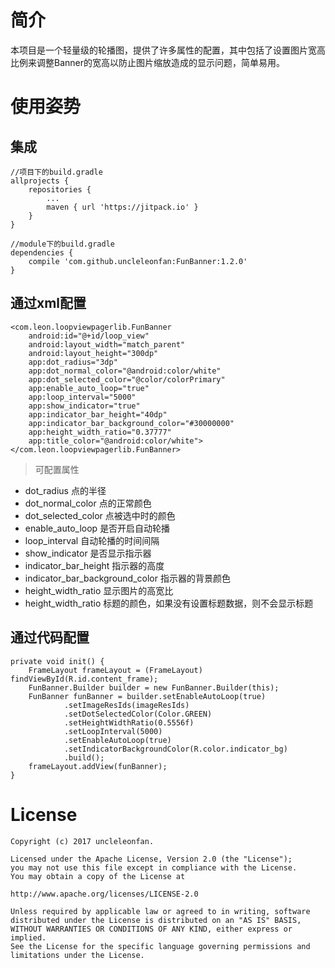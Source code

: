 # 简介 #
本项目是一个轻量级的轮播图，提供了许多属性的配置，其中包括了设置图片宽高比例来调整Banner的宽高以防止图片缩放造成的显示问题，简单易用。
# 使用姿势 #

## 集成 ##
	//项目下的build.gradle
	allprojects {
		repositories {
			...
			maven { url 'https://jitpack.io' }
		}
	}

	//module下的build.gradle
	dependencies {
	    compile 'com.github.uncleleonfan:FunBanner:1.2.0'
	}

## 通过xml配置 ##

    <com.leon.loopviewpagerlib.FunBanner
        android:id="@+id/loop_view"
        android:layout_width="match_parent"
        android:layout_height="300dp"
        app:dot_radius="3dp"
        app:dot_normal_color="@android:color/white"
        app:dot_selected_color="@color/colorPrimary"
        app:enable_auto_loop="true"
        app:loop_interval="5000"
        app:show_indicator="true"
        app:indicator_bar_height="40dp"
        app:indicator_bar_background_color="#30000000"
        app:height_width_ratio="0.37777"
        app:title_color="@android:color/white">
    </com.leon.loopviewpagerlib.FunBanner>

>可配置属性

* dot_radius 点的半径
* dot_normal_color 点的正常颜色
* dot_selected_color 点被选中时的颜色
* enable_auto_loop 是否开启自动轮播
* loop_interval 自动轮播的时间间隔
* show_indicator 是否显示指示器
* indicator_bar_height 指示器的高度
* indicator_bar_background_color 指示器的背景颜色
* height_width_ratio 显示图片的高宽比
* height_width_ratio 标题的颜色，如果没有设置标题数据，则不会显示标题

## 通过代码配置 ##

    private void init() {
        FrameLayout frameLayout = (FrameLayout) findViewById(R.id.content_frame);
        FunBanner.Builder builder = new FunBanner.Builder(this);
        FunBanner funBanner = builder.setEnableAutoLoop(true)
                .setImageResIds(imageResIds)
                .setDotSelectedColor(Color.GREEN)
                .setHeightWidthRatio(0.5556f)
                .setLoopInterval(5000)
                .setEnableAutoLoop(true)
                .setIndicatorBackgroundColor(R.color.indicator_bg)
                .build();
        frameLayout.addView(funBanner);
    }

# License #
	Copyright (c) 2017 uncleleonfan.
	
	Licensed under the Apache License, Version 2.0 (the "License");
	you may not use this file except in compliance with the License.
	You may obtain a copy of the License at
	
	http://www.apache.org/licenses/LICENSE-2.0
	
	Unless required by applicable law or agreed to in writing, software
	distributed under the License is distributed on an "AS IS" BASIS,
	WITHOUT WARRANTIES OR CONDITIONS OF ANY KIND, either express or implied.
	See the License for the specific language governing permissions and
	limitations under the License.